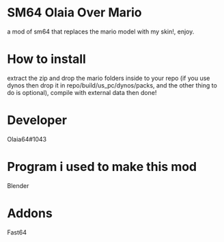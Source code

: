 # SM64 Olaia Over Mario
a mod of sm64 that replaces the mario model with my skin!, enjoy.
# How to install
extract the zip and drop the mario folders inside to your repo (if you use dynos then drop it in repo/build/us_pc/dynos/packs, and the other thing to do is optional), compile with external data then done!
# Developer
Olaia64#1043
# Program i used to make this mod
Blender
# Addons
Fast64
